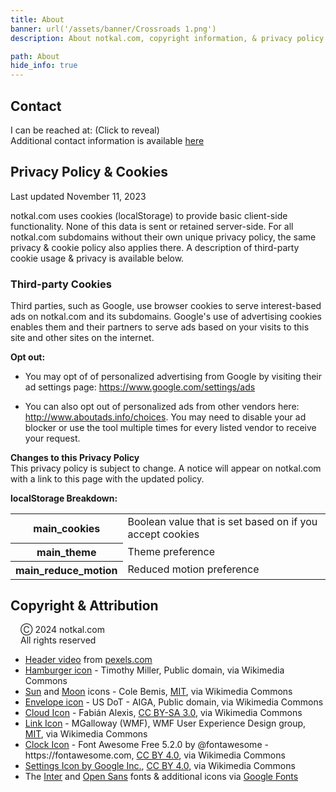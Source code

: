 ```yaml
---
title: About
banner: url('/assets/banner/Crossroads 1.png')
description: About notkal.com, copyright information, & privacy policy

path: About
hide_info: true
---
```


<h2>Contact</h2>
<p>
    I can be reached at: <a role="button" tabindex="0" data-obfuscated>(Click to reveal)</a><br/>
    Additional contact information is available <a href="/#contact">here</a>
</p>

<!-- <h2>This Website</h2>
<p>
    I made this website to use as a personal portfolio and to test my web development skills. A more complete list of web projects I've worked on is on my <a href="https://github.com/not-the" rel="noreferrer">Github profile</a>. The privacy policy below is necessary for me to run ads on Carrot Clicker, but I make an effort to preserve privacy as much as possible on pages I don't run ads on.
</p> -->

<h2 id="privacy">Privacy Policy & Cookies</h2>
<p class="secondary_text italic">Last updated November 11, 2023</p>
<p>
    notkal.com uses cookies (localStorage) to provide basic client-side functionality. None of this data is sent or retained server-side. For all notkal.com subdomains without their own unique privacy policy, the same privacy & cookie policy also applies there. A description of third-party cookie usage & privacy is available below.
</p>

<h3>Third-party Cookies</h3>
<p>
    Third parties, such as Google, use browser cookies to serve interest-based ads on notkal.com and its subdomains. Google's use of advertising cookies enables them and their partners to serve ads based on your visits to this site and other sites on the internet.
</p>
<p>
    <strong>Opt out:</strong>
    <ul class="secondary_text">
        <li>
            You may opt of of personalized advertising from Google by visiting their ad settings page: <a href="https://www.google.com/settings/ads" rel="noreferrer" target="_blank">https://www.google.com/settings/ads</a>
        </p>
        <li>
            You can also opt out of personalized ads from other vendors here: <a href="http://www.aboutads.info/choices" rel="noreferrer" target="_blank">http://www.aboutads.info/choices</a>. You may need to disable your ad blocker or use the tool multiple times for every listed vendor to receive your request.
        </p>
    </ul>
</p>

<p>
    <strong>Changes to this Privacy Policy</strong><br/>
    This privacy policy is subject to change. A notice will appear on notkal.com with a link to this page with the updated policy.
</p>

<p>
    <strong>localStorage Breakdown:</strong>
    <table>
        <tr>
            <th>main_cookies</th>
            <td>Boolean value that is set based on if you accept cookies</td>
        </tr>
        <tr>
            <th>main_theme</th>
            <td>Theme preference</td>
        </tr>
        <tr>
            <th>main_reduce_motion</th>
            <td>Reduced motion preference</td>
        </tr>
    </table>
</p>

<h2 id="copyright">Copyright & Attribution</h2>
<p>
    <p class="emphasize" style="border-left: 6px solid var(--accent-color); padding-left: 16px;">
        Ⓒ 2024 notkal.com<br/>
        All rights reserved
    </p>
    <ul>
        <li>
            <a href="https://www.pexels.com/video/changes-in-form-and-appearance-of-a-submerged-material-3163534/" target="_blank" rel="noreferrer">Header video</a> from <a href="https://www.pexels.com/">pexels.com</a>
        </li>
        <li>
            <a href="https://commons.wikimedia.org/wiki/File:Hamburger_icon.svg" target="_blank" rel="noreferrer">Hamburger icon</a> - Timothy Miller, Public domain, via Wikimedia Commons
        </li>
        <li>
            <a href="https://commons.wikimedia.org/wiki/File:Feather-weather-sun.svg" target="_blank" rel="noreferrer">Sun</a> and <a href="https://commons.wikimedia.org/wiki/File:Feather-weather-moon.svg" target="_blank" rel="noreferrer">Moon</a> icons - Cole Bemis, <a href="http://opensource.org/licenses/mit-license.php" target="_blank" rel="noreferrer">MIT</a>, via Wikimedia Commons
        </li>
        <li>
            <a href="https://commons.wikimedia.org/wiki/File:Aiga_mail_inverted_nobg.svg" target="_blank" rel="noreferrer">Envelope icon</a> - US DoT - AIGA, Public domain, via Wikimedia Commons
        </li>
        <li>
            <a href="https://commons.wikimedia.org/wiki/File:Antu_folder-cloud.svg" target="_blank" rel="noreferrer">Cloud Icon</a> - Fabián Alexis, <a href="https://creativecommons.org/licenses/by-sa/3.0" target="_blank" rel="noreferrer">CC BY-SA 3.0</a>, via Wikimedia Commons
        </li>
        <li>
            <a href="https://commons.wikimedia.org/wiki/File:Echo_link-blue_icon_slanted.svg" target="_blank" rel="noreferrer">Link Icon</a> - MGalloway (WMF), WMF User Experience Design group, <a href="http://opensource.org/licenses/mit-license.php" target="_blank" rel="noreferrer">MIT</a>, via Wikimedia Commons
        </li>
        <li>
            <a href="https://commons.wikimedia.org/wiki/File:Font_Awesome_5_regular_clock.svg" target="_blank" rel="noreferrer">Clock Icon</a> - Font Awesome Free 5.2.0 by @fontawesome - https://fontawesome.com, <a href="https://creativecommons.org/licenses/by/4.0" target="_blank" rel="noreferrer">CC BY 4.0</a>, via Wikimedia Commons
        </li>
        <li>
            <a href="https://commons.wikimedia.org/wiki/File:Ic_settings_48px.svg" target="_blank" rel="noreferrer">Settings Icon by Google Inc.</a>, <a href="https://creativecommons.org/licenses/by/4.0" target="_blank" rel="noreferrer">CC BY 4.0</a>, via Wikimedia Commons
        </li>
        <li>
            The <a href="https://fonts.google.com/specimen/Inter" target="_blank" rel="noreferrer">Inter</a> and <a href="https://fonts.google.com/specimen/Open+Sans" target="_blank" rel="noreferrer">Open Sans</a> fonts & additional icons via <a href="https://fonts.google.com/" target="_blank" rel="noreferrer">Google Fonts</a>
        </li>
    </ul>
</p>